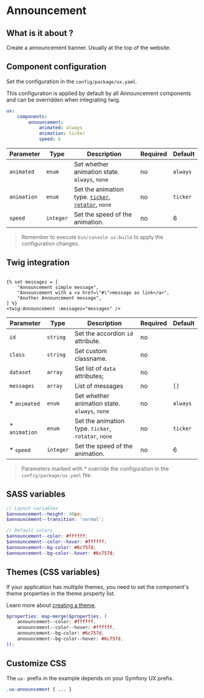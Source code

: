 # Announcement

## What is it about ?

Create a announcement banner. Usually at the top of the website.

<!-- Example -->
<!-- {"file": "00-default.html", "language": "twig"} -->
<!-- {"file": "01-skeleton.html", "language": "html", "render": false} -->

## Component configuration

Set the configuration in the `config/package/ux.yaml`.

This configuration is applied by default by all Announcement components and can be overridden when integrating twig.

```yaml
ux:
    components:
        announcement:
            animated: always
            animation: ticker
            speed: 6
```

| Parameter | Type | Description | Required | Default |
|-|-|-|-|-|
| `animated` | `enum` | Set whether animation state. `always`, `none` | no | `always` |
| `animation` | `enum` | Set the animation type.  [`ticker`](./ticker.md),  [`rotator`](./rotator.md), `none` | no | `ticker` |
| `speed` | `integer` | Set the speed of the animation. | no | 6 |

> Remember to execute `bin/console ux:build` to apply the configuration changes.

## Twig integration

```twig

{% set messages = [
    "Announcement simple message",
    "Announcement with a <a href=\"#\">message as link</a>",
    "Another Announcement message",
] %}
<twig:Announcement :messages="messages" />
``` 

| Parameter | Type | Description | Required | Default |
|-|-|-|-|-|
| `id` | `string` | Set the accordion `id` attribute. | no |  |
| `class` | `string` | Set custom classname. | no |  |
| `dataset` | `array` | Set list of `data` attributes; | no |  |
| `messages` | `array` | List of messages | no | `[]` |
| * `animated` | `enum` | Set whether animation state. `always`, `none` | no | `always` |
| * `animation` | `enum` | Set the animation type.  `ticker`,  `rotator`, `none` | no | `ticker` |
| * `speed` | `integer` | Set the speed of the animation. | no | 6 |

> Parameters marked with * override the configuration in the `config/package/ux.yaml` file.

## SASS variables

```scss
// Layout variables
$announcement--height: 40px;
$announcement--transition: 'normal';

// Default colors
$announcement--color: #ffffff;
$announcement--color--hover: #ffffff;
$announcement--bg-color: #6c757d;
$announcement--bg-color--hover: #6c757d;
```

## Themes (CSS variables)

If your application has multiple themes, you need to set the component's theme properties in the theme property list.

Learn more about [creating a theme](./../layout/themes.md).

```scss
$properties: map-merge($properties, (
    announcement--color: #ffffff,
    announcement--color--hover: #ffffff,
    announcement--bg-color: #6c757d,
    announcement--bg-color--hover: #6c757d,
));
```

## Customize CSS

The `ux-` prefix in the example depends on your Symfony UX prefix.
```scss
.ux-announcement { ... }
```